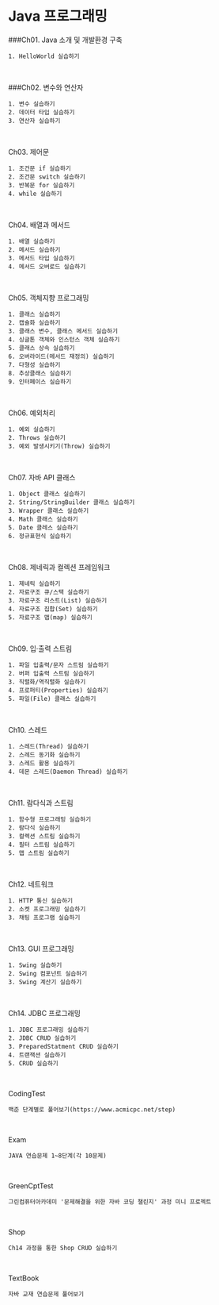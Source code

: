 # Java 프로그래밍
###Ch01. Java 소개 및 개발환경 구축
```
1. HelloWorld 실습하기
```
<br>

###Ch02. 변수와 연산자
```
1. 변수 실습하기
2. 데이터 타입 실습하기
3. 연산자 실습하기
```
<br>

Ch03. 제어문
```
1. 조건문 if 실습하기
2. 조건문 switch 실습하기
3. 반복문 for 실습하기
4. while 실습하기
```
<br>

Ch04. 배열과 메서드
```
1. 배열 실습하기
2. 메서드 실습하기
3. 메서드 타입 실습하기
4. 메서드 오버로드 실습하기
```
<br>

Ch05. 객체지향 프로그래밍
```
1. 클래스 실습하기
2. 캡슐화 실습하기
3. 클래스 변수, 클래스 메서드 실습하기
4. 싱글톤 객체와 인스턴스 객체 실습하기
5. 클래스 상속 실습하기
6. 오버라이드(메서드 재정의) 실습하기
7. 다형성 실습하기
8. 추상클래스 실습하기
9. 인터페이스 실습하기
```
<br>

Ch06. 예외처리
```
1. 예외 실습하기
2. Throws 실습하기
3. 예외 발생시키기(Throw) 실습하기
```
<br>

Ch07. 자바 API 클래스
```
1. Object 클래스 실습하기
2. String/StringBuilder 클래스 실습하기
3. Wrapper 클래스 실습하기
4. Math 클래스 실습하기
5. Date 클레스 실습하기
6. 정규표현식 실습하기
```
<br>


Ch08. 제네릭과 컬렉션 프레임워크
```
1. 제네릭 실습하기
2. 자료구조 큐/스택 실습하기
3. 자료구조 리스트(List) 실습하기
4. 자료구조 집합(Set) 실습하기
5. 자료구조 맵(map) 실습하기
```
<br>

Ch09. 입·출력 스트림
```
1. 파일 입출력/문자 스트림 실습하기
2. 버퍼 입출력 스트림 실습하기
3. 직렬화/역직렬화 실습하기
4. 프로퍼티(Properties) 실습하기
5. 파일(File) 클래스 실습하기
```
<br>

Ch10. 스레드
```
1. 스레드(Thread) 실습하기
2. 스레드 동기화 실습하기
3. 스레드 활용 실습하기
4. 데몬 스레드(Daemon Thread) 실습하기
```
<br>

Ch11. 람다식과 스트림
```
1. 함수형 프로그래밍 실습하기
2. 람다식 실습하기
3. 컬렉션 스트림 실습하기
4. 필터 스트림 실습하기
5. 맵 스트림 실습하기
```
<br>

Ch12. 네트워크
```
1. HTTP 통신 실습하기
2. 소켓 프로그래밍 실습하기
3. 채팅 프로그램 실습하기
```
<br>

Ch13. GUI 프로그래밍
```
1. Swing 실습하기
2. Swing 컴포넌트 실습하기
3. Swing 계산기 실습하기
```
<br>

Ch14. JDBC 프로그래밍
```
1. JDBC 프로그래밍 실습하기
2. JDBC CRUD 실습하기
3. PreparedStatment CRUD 실습하기
4. 트랜잭션 실습하기
5. CRUD 실습하기 
```
<br>

CodingTest
```
백준 단계별로 풀어보기(https://www.acmicpc.net/step)
```
<br>

Exam
```
JAVA 연습문제 1~8단계(각 10문제)
```
<br>

GreenCptTest
```
그린컴퓨터아카데미 '문제해결을 위한 자바 코딩 챌린지' 과정 미니 프로젝트
```
<br>

Shop
```
Ch14 과정을 통한 Shop CRUD 실습하기
```
<br>

TextBook
```
자바 교재 연습문제 풀어보기
```
<br>
